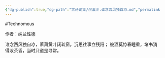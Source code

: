 ```yaml
---
{"dg-publish":true,"dg-path":"古诗词集/浣溪沙.谁念西风独自凉.md","permalink":"/古诗词集/浣溪沙.谁念西风独自凉/","created":"2023-12-02T16:46:39.000+08:00","updated":"2025-05-15T14:03:35.000+08:00"}
---
```


#Technomous

作者：纳兰性德

谁念西风独自凉，萧萧黄叶闭疏窗，沉思往事立残阳；
被酒莫惊春睡重，堵书消得泼茶香，当时只道是寻常。